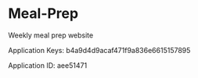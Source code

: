 # Meal-Prep
Weekly meal prep website 


Application Keys:
b4a9d4d9acaf471f9a836e6615157895


Application ID:
aee51471
